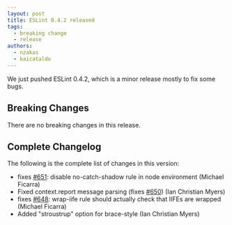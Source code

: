 ```yaml
---
layout: post
title: ESLint 0.4.2 released
tags:
  - breaking change
  - release
authors:
  - nzakas
  - kaicataldo
---
```


We just pushed ESLint 0.4.2, which is a minor release mostly to fix some bugs.

## Breaking Changes

There are no breaking changes in this release.

## Complete Changelog

The following is the complete list of changes in this version:

* fixes [#651](https://github.com/eslint/eslint/issues/#651): disable no-catch-shadow rule in node environment (Michael Ficarra)
* Fixed context.report message parsing (fixes [#650](https://github.com/eslint/eslint/issues/#650)) (Ian Christian Myers)
* fixes [#648](https://github.com/eslint/eslint/issues/#648): wrap-iife rule should actually check that IIFEs are wrapped (Michael Ficarra)
* Added "stroustrup" option for brace-style (Ian Christian Myers)
